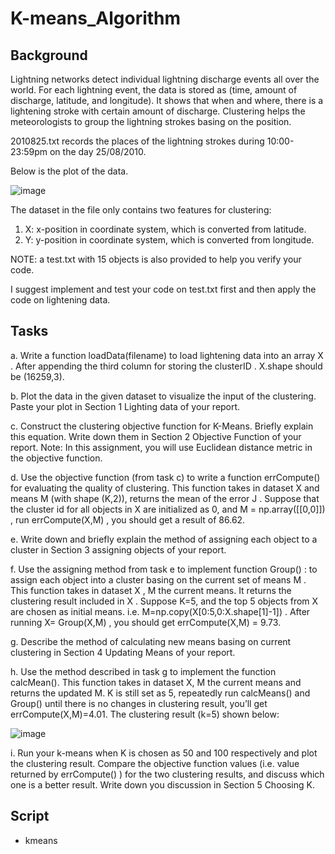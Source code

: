 # K-means_Algorithm
## Background
Lightning networks detect individual lightning discharge events all over the world. For each lightning event, the data is stored as (time, amount of discharge, latitude, and longitude). It shows that when and where, there is a lightening stroke with certain amount of discharge. Clustering helps the meteorologists to group the lightning strokes basing on the position. 

2010825.txt records the places of the lightning strokes during 10:00-23:59pm on the day 25/08/2010.

Below is the plot of the data.

![image](https://user-images.githubusercontent.com/109471364/179456464-c6ebbcd2-0d4f-42bc-8399-d68418dee24d.png)

The dataset in the file only contains two features for clustering:
1. X: x-position in coordinate system, which is converted from latitude.
2. Y: y-position in coordinate system, which is converted from longitude.

NOTE: a test.txt with 15 objects is also provided to help you verify your code. 

I suggest implement and test your code on test.txt first and then apply the code on lightening data.

## Tasks
a. Write a function loadData(filename) to load lightening data into an array X . After appending the third column for storing the clusterID . X.shape should be (16259,3).

b. Plot the data in the given dataset to visualize the input of the clustering. Paste your plot in Section 1 Lighting data of your report.

c. Construct the clustering objective function for K-Means. Briefly explain this equation. Write down them in Section 2 Objective Function of your report. Note: In this assignment, you will use Euclidean distance metric in the objective function.

d. Use the objective function (from task c) to write a function errCompute() for evaluating the quality of clustering. This function takes in dataset X and means M (with shape (K,2)), returns the mean of the error J . Suppose that the cluster id for all objects in X are initialized as 0, and M = np.array([[0,0]]) , run errCompute(X,M) , you should get a result of 86.62.

e. Write down and briefly explain the method of assigning each object to a cluster in Section 3 assigning objects of your report.

f. Use the assigning method from task e to implement function Group() : to assign each object into a cluster basing on the current set of means M . This function takes in dataset X , M the current means. It returns the clustering result included in X . Suppose K=5, and the top 5 objects from X are chosen as initial means. i.e. M=np.copy(X[0:5,0:X.shape[1]-1]) . After running X= Group(X,M) , you should get errCompute(X,M) = 9.73.

g. Describe the method of calculating new means basing on current clustering in Section 4 Updating Means of your report.

h. Use the method described in task g to implement the function calcMean(). This function takes in dataset X, M the current means and returns the updated M. K is still set as 5, repeatedly run calcMeans() and Group() until there is no changes in clustering result, you’ll get errCompute(X,M)=4.01. The clustering result (k=5) shown below:

![image](https://user-images.githubusercontent.com/109471364/179457207-6fa9e074-fda1-4a6c-ba73-0f9b23f80ad8.png)

i. Run your k-means when K is chosen as 50 and 100 respectively and plot the clustering result. Compare the objective function values (i.e. value returned by errCompute() ) for the two clustering results, and discuss which one is a better result. Write down you discussion in Section 5 Choosing K.

## Script
- kmeans
